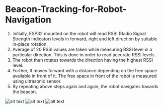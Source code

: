 # Beacon-Tracking-for-Robot-Navigation

1) Initially, ESP32 mounted on the robot will read RSSI
(Radio Signal Strength Indicator) levels in forward, right and
left direction by suitable in-place rotation.
2) Average of 20 RSSI values are taken while measuring
RSSI level in a particular direction. This is done in order to
read accurate RSSI levels.
3) The robot then rotates towards the direction having the
highest RSSI level.
4) Further, It moves forward with a distance depending on the
free space available in front of it. The free space in front of
the robot is measured using ultrasonic sensor.
5) By repeating above steps again and again, the robot
navigates towards the beacon.

![alt text](https://github.com/ka-raja-babu/Beacon-Tracking-for-Robot-Navigation/blob/main/Images/Beacon_Tracking%20(1).jpeg?raw=true)
![alt text](https://github.com/ka-raja-babu/Beacon-Tracking-for-Robot-Navigation/blob/main/Images/Beacon_Tracking%20(2).jpeg?raw=true)
![alt text](https://github.com/ka-raja-babu/Beacon-Tracking-for-Robot-Navigation/blob/main/Images/Beacon_Tracking%20(3).jpeg?raw=true)
